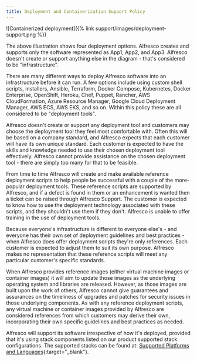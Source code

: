 ```yaml
---
title: Deployment and Containerization Support Policy
---
```


![Containerized deployment]({% link support/images/deployment-support.png %})

The above illustration shows four deployment options. Alfresco creates and supports only the software represented as App1, App2, and App3. Alfresco doesn't create or support anything else in the diagram - that's considered to be "infrastructure".

There are many different ways to deploy Alfresco software into an infrastructure before it can run. A few options include using custom shell scripts, installers, Ansible, Terraform, Docker Compose, Kubernetes, Docker Enterprise, OpenShift, Heroku, Chef, Puppet, Rancher, AWS CloudFormation, Azure Resource Manager, Google Cloud Deployment Manager, AWS ECS, AWS EKS, and so on. Within this policy these are all considered to be "deployment tools".

Alfresco doesn't create or support any deployment tool and customers may choose the deployment tool they feel most comfortable with. Often this will be based on a company standard, and Alfresco expects that each customer will have its own unique standard. Each customer is expected to have the skills and knowledge needed to use their chosen deployment tool effectively. Alfresco cannot provide assistance on the chosen deployment tool - there are simply too many for that to be feasible.

From time to time Alfresco will create and make available reference deployment scripts to help people be successful with a couple of the more-popular deployment tools. These reference scripts are supported by Alfresco, and if a defect is found in them or an enhancement is wanted then a ticket can be raised through Alfresco Support. The customer is expected to know how to use the deployment technology associated with these scripts, and they shouldn't use them if they don't. Alfresco is unable to offer training in the use of deployment tools.

Because everyone's infrastructure is different to everyone else's - and everyone has their own set of deployment guidelines and best practices - when Alfresco does offer deployment scripts they're only references. Each customer is expected to adjust them to suit its own purpose. Alfresco makes no representation that these reference scripts will meet any particular customer's specific standards.

When Alfresco provides reference images (either virtual machine images or container images) it will aim to update those images as the underlying operating system and libraries are released. However, as those images are built upon the work of others, Alfresco cannot give guarantees and assurances on the timeliness of upgrades and patches for security issues in those underlying components. As with any reference deployment scripts, any virtual machine or container images provided by Alfresco are considered references from which customers may derive their own, incorporating their own specific guidelines and best practices as needed.

Alfresco will support its software irrespective of how it's deployed, provided that it's using stack components listed on our product supported stack configurations. The supported stacks can be found at: [Supported Platforms and Languages](https://www.alfresco.com/services/subscription/supported-platforms){:target="_blank"}.
